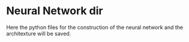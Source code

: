 # Neural Network dir
Here the python files for the construction of the neural network and the architexture will be saved.

